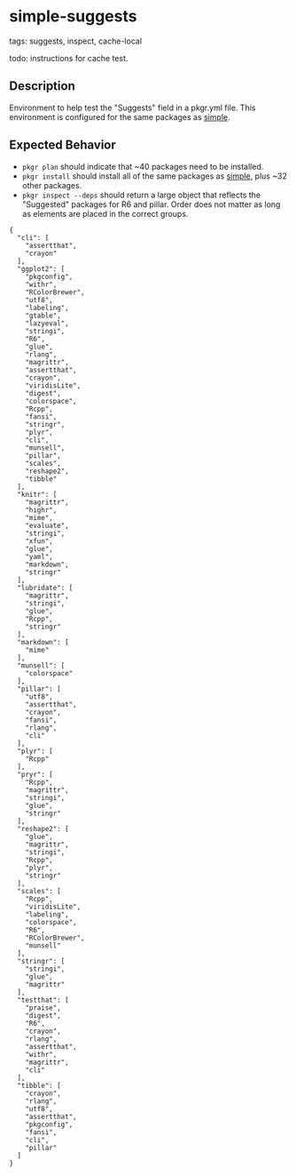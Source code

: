 # simple-suggests
tags: suggests, inspect, cache-local

todo: instructions for cache test.

## Description

Environment to help test the "Suggests" field in a pkgr.yml file. This environment is configured for the same packages as [simple](../simple/guide.md).

## Expected Behavior

* `pkgr plan` should indicate that ~40 packages need to be installed.
* `pkgr install` should install all of the same packages as [simple](../simple/guide.md), plus ~32 other packages.
*  `pkgr inspect --deps` should return a large object that reflects the "Suggested" packages for R6 and pillar. Order does not matter as long as elements are placed in the correct groups.

```
{
  "cli": [
    "assertthat",
    "crayon"
  ],
  "ggplot2": [
    "pkgconfig",
    "withr",
    "RColorBrewer",
    "utf8",
    "labeling",
    "gtable",
    "lazyeval",
    "stringi",
    "R6",
    "glue",
    "rlang",
    "magrittr",
    "assertthat",
    "crayon",
    "viridisLite",
    "digest",
    "colorspace",
    "Rcpp",
    "fansi",
    "stringr",
    "plyr",
    "cli",
    "munsell",
    "pillar",
    "scales",
    "reshape2",
    "tibble"
  ],
  "knitr": [
    "magrittr",
    "highr",
    "mime",
    "evaluate",
    "stringi",
    "xfun",
    "glue",
    "yaml",
    "markdown",
    "stringr"
  ],
  "lubridate": [
    "magrittr",
    "stringi",
    "glue",
    "Rcpp",
    "stringr"
  ],
  "markdown": [
    "mime"
  ],
  "munsell": [
    "colorspace"
  ],
  "pillar": [
    "utf8",
    "assertthat",
    "crayon",
    "fansi",
    "rlang",
    "cli"
  ],
  "plyr": [
    "Rcpp"
  ],
  "pryr": [
    "Rcpp",
    "magrittr",
    "stringi",
    "glue",
    "stringr"
  ],
  "reshape2": [
    "glue",
    "magrittr",
    "stringi",
    "Rcpp",
    "plyr",
    "stringr"
  ],
  "scales": [
    "Rcpp",
    "viridisLite",
    "labeling",
    "colorspace",
    "R6",
    "RColorBrewer",
    "munsell"
  ],
  "stringr": [
    "stringi",
    "glue",
    "magrittr"
  ],
  "testthat": [
    "praise",
    "digest",
    "R6",
    "crayon",
    "rlang",
    "assertthat",
    "withr",
    "magrittr",
    "cli"
  ],
  "tibble": [
    "crayon",
    "rlang",
    "utf8",
    "assertthat",
    "pkgconfig",
    "fansi",
    "cli",
    "pillar"
  ]
}

```
